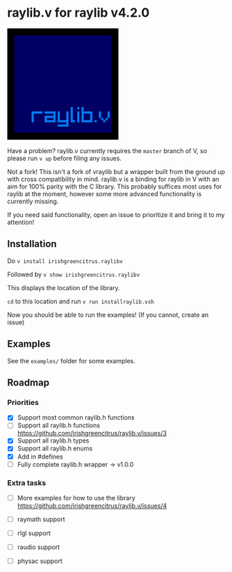 # raylib.v for raylib v4.2.0
![raylib.v icon](icon.png)

Have a problem? raylib.v currently requires the `master` branch of V, so please run `v up` before filing any issues.

Not a fork! This isn't a fork of vraylib but a wrapper built from the ground up with cross compatibility in mind.
raylib.v is a binding for raylib in V with an aim for 100% parity with the C library.
This probably suffices most uses for raylib at the moment, however some more advanced functionality is currently missing.

If you need said functionality, open an issue to prioritize it and bring it to my attention!

## Installation
Do `v install irishgreencitrus.raylibv`

Followed by `v show irishgreencitrus.raylibv`

This displays the location of the library.

`cd` to this location and run `v run installraylib.vsh`

Now you should be able to run the examples! (If you cannot, create an issue)
## Examples
See the `examples/` folder for some examples.
## Roadmap
### Priorities
- [x] Support most common raylib.h functions
- [ ] Support all raylib.h functions https://github.com/irishgreencitrus/raylib.v/issues/3
- [x] Support all raylib.h types
- [x] Support all raylib.h enums
- [x] Add in #defines
- [ ] Fully complete raylib.h wrapper -> v1.0.0
### Extra tasks
- [ ] More examples for how to use the library https://github.com/irishgreencitrus/raylib.v/issues/4
- [ ] raymath support
- [ ] rlgl support
- [ ] raudio support
- [ ] physac support


